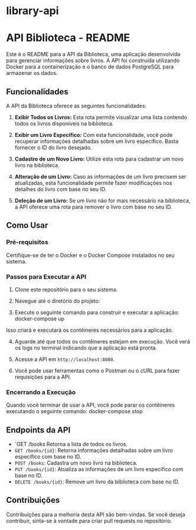 # library-api
# API Biblioteca - README

Este é o README para a API da Biblioteca, uma aplicação desenvolvida para gerenciar informações sobre livros. A API foi construída utilizando Docker para a containerização e o banco de dados PostgreSQL para armazenar os dados.

## Funcionalidades

A API da Biblioteca oferece as seguintes funcionalidades:

1. **Exibir Todos os Livros:** Esta rota permite visualizar uma lista contendo todos os livros disponíveis na biblioteca.

2. **Exibir um Livro Específico:** Com esta funcionalidade, você pode recuperar informações detalhadas sobre um livro específico. Basta fornecer o ID do livro desejado.

3. **Cadastro de um Novo Livro:** Utilize esta rota para cadastrar um novo livro na biblioteca. 

4. **Alteração de um Livro:** Caso as informações de um livro precisem ser atualizadas, esta funcionalidade permite fazer modificações nos detalhes do livro com base no seu ID.

5. **Deleção de um Livro:** Se um livro não for mais necessário na biblioteca, a API oferece uma rota para remover o livro com base no seu ID.
   
## Como Usar

### Pré-requisitos

Certifique-se de ter o Docker e o Docker Compose instalados no seu sistema.

### Passos para Executar a API

1. Clone este repositório para o seu sistema.

2. Navegue até o diretório do projeto:

3. Execute o seguinte comando para construir e executar a aplicação: docker-compose up

Isso criará e executará os contêineres necessários para a aplicação.

4. Aguarde até que todos os contêineres estejam em execução. Você verá os logs no terminal indicando que a aplicação está pronta.

5. Acesse a API em `http://localhost:8080`.

6. Você pode usar ferramentas como o Postman ou o cURL para fazer requisições para a API.

### Encerrando a Execução

Quando você terminar de usar a API, você pode parar os contêineres executando o seguinte comando: docker-compose stop


## Endpoints da API

- `GET /books Retorna a lista de todos os livros.
- `GET /books/{id}`: Retorna informações detalhadas sobre um livro específico com base no ID.
- `POST /books`: Cadastra um novo livro na biblioteca.
- `PUT /books/{id}`: Atualiza as informações de um livro específico com base no ID.
- `DELETE /books/{id}`: Remove um livro da biblioteca com base no ID.

## Contribuições

Contribuições para a melhoria desta API são bem-vindas. Se você deseja contribuir, sinta-se à vontade para criar pull requests no repositório.
